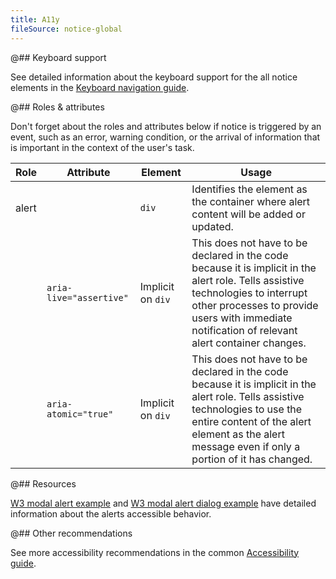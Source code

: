 ```yaml
---
title: A11y
fileSource: notice-global
---
```


@## Keyboard support

See detailed information about the keyboard support for the all notice elements in the [Keyboard navigation guide](/core-principles/a11y/a11y-keyboard/).

@## Roles & attributes

Don't forget about the roles and attributes below if notice is triggered by an event, such as an error, warning condition, or the arrival of information that is important in the context of the user's task.

| Role  | Attribute               | Element           | Usage                                                                                                                                                                                                                               |
| ----- | ----------------------- | ----------------- | ----------------------------------------------------------------------------------------------------------------------------------------------------------------------------------------------------------------------------------- |
| alert |                         | `div`             | Identifies the element as the container where alert content will be added or updated.                                                                                                                                               |
|       | `aria-live="assertive"` | Implicit on `div` | This does not have to be declared in the code because it is implicit in the alert role. Tells assistive technologies to interrupt other processes to provide users with immediate notification of relevant alert container changes. |
|       | `aria-atomic="true"`    | Implicit on `div` | This does not have to be declared in the code because it is implicit in the alert role. Tells assistive technologies to use the entire content of the alert element as the alert message even if only a portion of it has changed.  |

@## Resources

[W3 modal alert example](https://www.w3.org/TR/wai-aria-practices-1.1/examples/alert/alert.html) and [W3 modal alert dialog example](https://www.w3.org/TR/wai-aria-practices-1.1/examples/dialog-modal/alertdialog.html) have detailed information about the alerts accessible behavior.

@## Other recommendations

See more accessibility recommendations in the common [Accessibility guide](/core-principles/a11y/).
